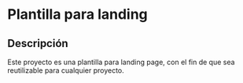 # Plantilla para landing 

## Descripción

Este proyecto es una plantilla para landing page, con el fin de que sea reutilizable para cualquier proyecto.

